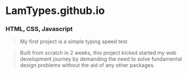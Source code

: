 # LamTypes.github.io

### HTML, CSS, Javascript

> My first project is a simple typing speed test

> Built from scratch in 2 weeks, this project kicked started my web development 
  journey by demanding the need to solve fundamental design problems without 
  the aid of any other packages.

